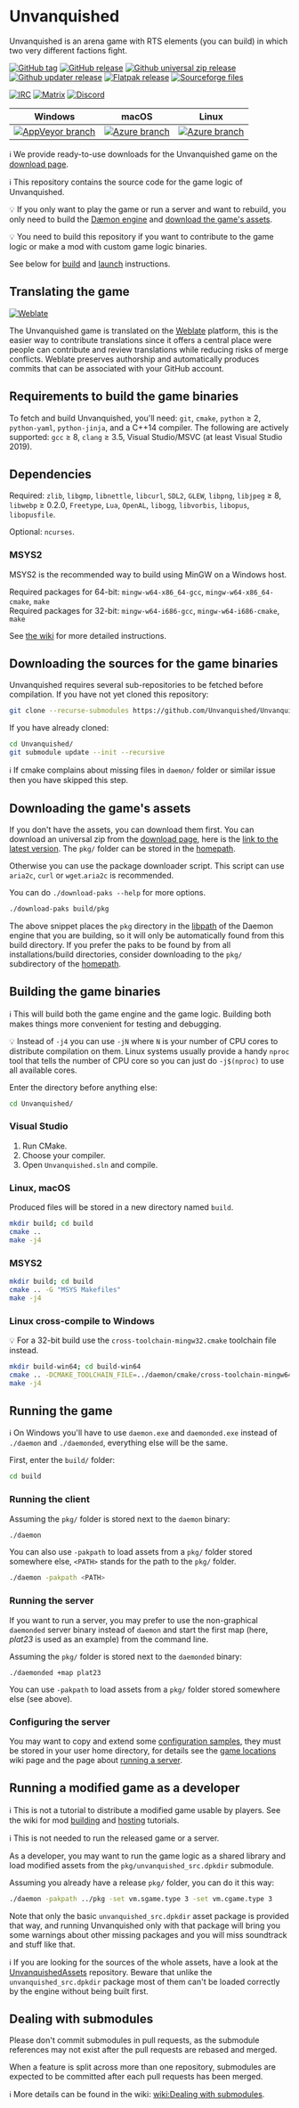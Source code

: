 # Unvanquished

Unvanquished is an arena game with RTS elements (you can build) in which two very different factions fight.

[![GitHub tag](https://img.shields.io/github/tag/Unvanquished/Unvanquished.svg)](https://github.com/Unvanquished/Unvanquished/tags)
[![GitHub release](https://img.shields.io/github/release/Unvanquished/Unvanquished.svg)](https://github.com/Unvanquished/Unvanquished/releases/latest)
[![Github universal zip release](https://img.shields.io/github/downloads/Unvanquished/Unvanquished/total.svg?label=zip%20downloads)](https://github.com/Unvanquished/Unvanquished/releases/latest)
[![Github updater release](https://img.shields.io/github/downloads/Unvanquished/updater/total.svg?label=updater%20downloads)](https://github.com/Unvanquished/updater/releases/latest)
[![Flatpak release](https://img.shields.io/flathub/downloads/net.unvanquished.Unvanquished.svg?label=flatpak%20installs)](https://flathub.org/apps/details/net.unvanquished.Unvanquished)
[![Sourceforge files](https://img.shields.io/sourceforge/dt/unvanquished.svg?label=sourceforge%20files)](https://sourceforge.net/projects/unvanquished/files/latest/download)

[![IRC](https://img.shields.io/badge/irc-%23unvanquished%2C%23unvanquished--dev-9cf.svg)](https://unvanquished.net/chat/)
[![Matrix](https://img.shields.io/badge/matrix-Unvanquished-9cf)](https://matrix.to/#/!WnuetRiQZJNBTKwMrF:matrix.org?via=matrix.org)
[![Discord](https://img.shields.io/badge/discord-Unvanquished-9cf)](https://discord.gg/usuDT9Pyna)

| Windows | macOS | Linux |
|---------|-----|-------|
| [![AppVeyor branch](https://img.shields.io/appveyor/ci/DolceTriade/unvanquished/master.svg)](https://ci.appveyor.com/project/DolceTriade/unvanquished/history) | [![Azure branch](https://img.shields.io/azure-devops/build/UnvanquishedDevelopment/8c34c73e-2b4f-43c9-b146-33aee7f3593a/2/master.svg)](https://dev.azure.com/UnvanquishedDevelopment/Unvanquished/_build?definitionId=2) | [![Azure branch](https://img.shields.io/azure-devops/build/UnvanquishedDevelopment/8c34c73e-2b4f-43c9-b146-33aee7f3593a/2/master.svg)](https://dev.azure.com/UnvanquishedDevelopment/Unvanquished/_build?definitionId=2) |

ℹ️ We provide ready-to-use downloads for the Unvanquished game on the [download page](https://unvanquished.net/download/).

ℹ️ This repository contains the source code for the game logic of Unvanquished.

💡️ If you only want to play the game or run a server and want to rebuild, you only need to build the [Dæmon engine](https://github.com/DaemonEngine/Daemon) and [download the game's assets](#downloading-the-games-assets).

💡️ You need to build this repository if you want to contribute to the game logic or make a mod with custom game logic binaries.

See below for [build](#building-the-game-binaries) and [launch](#running-the-game) instructions.

## Translating the game

[![Weblate](https://hosted.weblate.org/widgets/unvanquished/-/multi-auto.svg)](https://hosted.weblate.org/projects/unvanquished/unvanquished)

The Unvanquished game is translated on the [Weblate](https://hosted.weblate.org/projects/unvanquished/unvanquished) platform, this is the easier way to contribute translations since it offers a central place were people can contribute and review translations while reducing risks of merge conflicts. Weblate preserves authorship and automatically produces commits that can be associated with your GitHub account.

## Requirements to build the game binaries

To fetch and build Unvanquished, you'll need:
`git`,
`cmake`,
`python` ≥ 2,
`python-yaml`,
`python-jinja`,
and a C++14 compiler. The following are actively supported:
`gcc` ≥ 8,
`clang` ≥ 3.5,
Visual Studio/MSVC (at least Visual Studio 2019).

## Dependencies

Required:
`zlib`,
`libgmp`,
`libnettle`,
`libcurl`,
`SDL2`,
`GLEW`,
`libpng`,
`libjpeg` ≥ 8,
`libwebp` ≥ 0.2.0,
`Freetype`,
`Lua`,
`OpenAL`,
`libogg`,
`libvorbis`,
`libopus`,
`libopusfile`.

Optional:
`ncurses`.

### MSYS2

MSYS2 is the recommended way to build using MinGW on a Windows host.

Required packages for 64-bit: `mingw-w64-x86_64-gcc`, `mingw-w64-x86_64-cmake`, `make`  
Required packages for 32-bit: `mingw-w64-i686-gcc`, `mingw-w64-i686-cmake`, `make`

See [the wiki](https://wiki.unvanquished.net/wiki/Compiling_the_source#MinGW) for more detailed instructions.

## Downloading the sources for the game binaries

Unvanquished requires several sub-repositories to be fetched before compilation. If you have not yet cloned this repository:

```sh
git clone --recurse-submodules https://github.com/Unvanquished/Unvanquished.git
```

If you have already cloned:

```sh
cd Unvanquished/
git submodule update --init --recursive
```

ℹ️ If cmake complains about missing files in `daemon/` folder or similar issue then you have skipped this step.

## Downloading the game's assets

If you don't have the assets, you can download them first. You can download an universal zip from the [download page](https://unvanquished.net/download/), here is the [link to the latest version](https://unvanquished.net/download/zip).
The `pkg/` folder can be stored in the [homepath](https://wiki.unvanquished.net/wiki/Homepath).

Otherwise you can use the package downloader script. This script can use `aria2c`, `curl` or `wget`.`aria2c` is recommended.

You can do `./download-paks --help` for more options.

```sh
./download-paks build/pkg
```

The above snippet places the `pkg` directory in the
[libpath](https://wiki.unvanquished.net/wiki/Libpath) of the Daemon engine that you are building,
so it will only be automatically found from this build directory. If you prefer the paks to be
found by from all installations/build directories, consider downloading to the `pkg/` subdirectory
of the [homepath](https://wiki.unvanquished.net/wiki/Homepath).

## Building the game binaries

ℹ️ This will build both the game engine and the game logic. Building both makes things more convenient for testing and debugging.

💡️ Instead of `-j4` you can use `-jN` where `N` is your number of CPU cores to distribute compilation on them. Linux systems usually provide a handy `nproc` tool that tells the number of CPU core so you can just do `-j$(nproc)` to use all available cores.

Enter the directory before anything else:

```sh
cd Unvanquished/
```

### Visual Studio

1. Run CMake.
2. Choose your compiler.
3. Open `Unvanquished.sln` and compile.

### Linux, macOS

Produced files will be stored in a new directory named `build`.

```sh
mkdir build; cd build
cmake ..
make -j4
```

### MSYS2

```sh
mkdir build; cd build
cmake .. -G "MSYS Makefiles"
make -j4
```

### Linux cross-compile to Windows

💡️ For a 32-bit build use the `cross-toolchain-mingw32.cmake` toolchain file instead.

```sh
mkdir build-win64; cd build-win64
cmake .. -DCMAKE_TOOLCHAIN_FILE=../daemon/cmake/cross-toolchain-mingw64.cmake
make -j4
```

## Running the game

ℹ️ On Windows you'll have to use `daemon.exe` and `daemonded.exe` instead of `./daemon` and `./daemonded`, everything else will be the same.

First, enter the `build/` folder:

```sh
cd build
```

### Running the client

Assuming the `pkg/` folder is stored next to the `daemon` binary:

```sh
./daemon
```

You can also use `-pakpath` to load assets from a `pkg/` folder stored somewhere else, `<PATH>` stands for the path to the `pkg/` folder.

```sh
./daemon -pakpath <PATH>
```

### Running the server

If you want to run a server, you may prefer to use the non-graphical `daemonded` server binary instead of `daemon` and start the first map (here, _plat23_ is used as an example) from the command line.

Assuming the `pkg/` folder is stored next to the `daemonded` binary:

```
./daemonded +map plat23
```

You can use `-pakpath` to load assets from a `pkg/` folder stored somewhere else (see above).

### Configuring the server

You may want to copy and extend some [configuration samples](dist/configs), they must be stored in your user home directory, for details see the [game locations](https://wiki.unvanquished.net/wiki/Game_locations) wiki page and the page about [running a server](https://wiki.unvanquished.net/wiki/Server/Running).

## Running a modified game as a developer

ℹ️ This is not a tutorial to distribute a modified game usable by players. See the wiki for mod
[building](https://wiki.unvanquished.net/wiki/Making_an_awesome_mod)
and [hosting](https://wiki.unvanquished.net/wiki/Hosting_one%27s_own_awesome_mod)
tutorials.

ℹ️ This is not needed to run the released game or a server.

As a developer, you may want to run the game logic as a shared library and load modified assets from the `pkg/unvanquished_src.dpkdir` submodule.

Assuming you already have a release `pkg/` folder, you can do it this way:

```sh
./daemon -pakpath ../pkg -set vm.sgame.type 3 -set vm.cgame.type 3
```

Note that only the basic `unvanquished_src.dpkdir` asset package is provided that way, and running Unvanquished only with that package will bring you some warnings about other missing packages and you will miss soundtrack and stuff like that.

ℹ️ If you are looking for the sources of the whole assets, have a look at the [UnvanquishedAssets](https://github.com/UnvanquishedAssets/UnvanquishedAssets) repository. Beware that unlike the `unvanquished_src.dpkdir` package most of them can't be loaded correctly by the engine without being built first.

## Dealing with submodules

Please don't commit submodules in pull requests, as the submodule references may not exist after the pull requests are rebased and merged.

When a feature is split across more than one repository, submodules are expected to be committed after each pull requests has been merged.

ℹ️ More details can be found in the wiki: [wiki:Dealing with submodules](https://wiki.unvanquished.net/wiki/Dealing_with_submodules).
